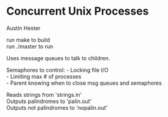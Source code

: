 # Concurrent Unix Processes

Austin Hester

run make to build  
run ./master to run

Uses message queues to talk to children.

Semaphores to control:
	- Locking file I/O  
	- Limiting max # of processes   
	- Parent knowing when to close msg queues and semaphores  

Reads strings from 'strings.in'  
Outputs palindromes to 'palin.out'  
Outputs not palindromes to 'nopalin.out'  

